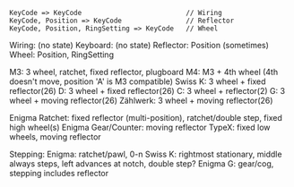 
```
KeyCode => KeyCode                          // Wiring
KeyCode, Position => KeyCode                // Reflector
KeyCode, Position, RingSetting => KeyCode   // Wheel
```
Wiring:     (no state)
Keyboard:   (no state)
Reflector:  Position (sometimes)
Wheel:      Position, RingSetting

M3: 3 wheel, ratchet, fixed reflector, plugboard
M4: M3 + 4th wheel (4th doesn't move, position 'A' is M3 compatible)
Swiss K: 3 wheel + fixed reflector(26)
D: 3 wheel + fixed reflector(26)
C: 3 wheel + reflector(2)
G: 3 wheel + moving reflector(26)
Zählwerk: 3 wheel + moving reflector(26)


Enigma Ratchet: fixed reflector (multi-position), ratchet/double step, fixed high wheel(s)
Enigma Gear/Counter: moving reflector
TypeX: fixed low wheels, moving reflector

Stepping:
  Enigma:     ratchet/pawl, 0-n
  Swiss K:    rightmost stationary, middle always steps, left advances at notch, double step?
  Enigma G:   gear/cog, stepping includes reflector
